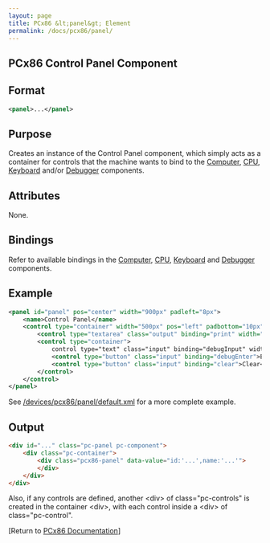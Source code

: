```yaml
---
layout: page
title: PCx86 &lt;panel&gt; Element
permalink: /docs/pcx86/panel/
---
```


PCx86 Control Panel Component
---

Format
---
```xml
<panel>...</panel>
```

Purpose
---
Creates an instance of the Control Panel component, which simply acts as a container for controls that the
machine wants to bind to the [Computer](/docs/pcx86/computer/), [CPU](/docs/pcx86/cpu/), [Keyboard](/docs/pcx86/keyboard/)
and/or [Debugger](/docs/pcx86/debugger/) components.

Attributes
---
None.

Bindings
---
Refer to available bindings in the [Computer](/docs/pcx86/computer/), [CPU](/docs/pcx86/cpu/), [Keyboard](/docs/pcx86/keyboard/)
and [Debugger](/docs/pcx86/debugger/) components.

Example
---
```xml
<panel id="panel" pos="center" width="900px" padleft="8px">
    <name>Control Panel</name>
    <control type="container" width="500px" pos="left" padbottom="10px">
        <control type="textarea" class="output" binding="print" width="480px" height="200px"/>
        <control type="container">
            control type="text" class="input" binding="debugInput" width="360px"/>
            <control type="button" class="input" binding="debugEnter">Enter</control>
            <control type="button" class="input" binding="clear">Clear</control>
        </control>
    </control>
</panel>
```

See [/devices/pcx86/panel/default.xml](/devices/pcx86/panel/default.xml) for a more complete example.

Output
---
```html
<div id="..." class="pc-panel pc-component">
    <div class="pc-container">
        <div class="pcx86-panel" data-value="id:'...',name:'...'">
        </div>
    </div>
</div>
```

Also, if any controls are defined, another &lt;div&gt; of class="pc-controls" is created in the container &lt;div&gt;,
with each control inside a &lt;div&gt; of class="pc-control".

[Return to [PCx86 Documentation](..)]
